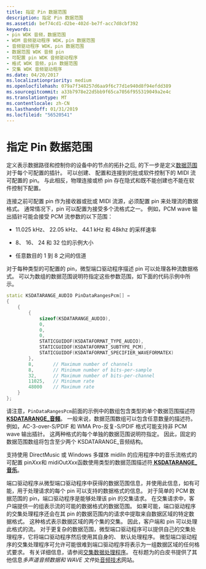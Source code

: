 ```yaml
---
title: 指定 Pin 数据范围
description: 指定 Pin 数据范围
ms.assetid: bef74cd1-d2be-402d-be7f-acc7d8cbf392
keywords:
- pin WDK 音频，数据范围
- WDM 音频驱动程序 WDK，pin 数据范围
- 音频驱动程序 WDK，pin 数据范围
- 数据范围 WDK 音频 pin
- 可配置 pin WDK 音频驱动程序
- 格式 WDK 音频，pin 数据范围
- 交集 WDK 音频驱动程序
ms.date: 04/20/2017
ms.localizationpriority: medium
ms.openlocfilehash: 079a7f348257d6aa9f6c77d1e940d8f94efdd389
ms.sourcegitcommit: a33b7978e22d5bb9f65ca7056f955319049a2e4c
ms.translationtype: MT
ms.contentlocale: zh-CN
ms.lasthandoff: 01/31/2019
ms.locfileid: "56520541"
---
```

# <a name="specifying-pin-data-ranges"></a>指定 Pin 数据范围


定义表示数据路径和控制你的设备中的节点的拓扑之后, 的下一步是定义[数据范围](audio-data-ranges.md)对于每个可配置的插针。 可以创建、 配置和连接到的批或软件控制下的 MIDI 流可配置的 pin。 与此相反，物理连接或桥 pin 存在隐式和既不能创建也不能在软件控制下配置。

连接之前可配置 pin 作为接收器或批或 MIDI 流源，必须配置 pin 来处理流的数据格式。 通常情况下，pin 可以配置为接受多个流格式之一。 例如，PCM wave 输出插针可能会接受 PCM 流参数的以下范围：

-   11.025 kHz、 22.05 kHz、 44.1 kHz 和 48khz 的采样速率

-   8、 16、 24 和 32 位的示例大小

-   任意数目的 1 到 8 之间的信道

对于每种类型的可配置的 pin，微型端口驱动程序描述 pin 可以处理各种流数据格式。 可以为数组的数据范围说明符指定这些参数范围，如下面的代码示例中所示。

```cpp
static KSDATARANGE_AUDIO PinDataRangesPcm[] =
{
    {
        {
            sizeof(KSDATARANGE_AUDIO),
            0,
            0,
            0,
            STATICGUIDOF(KSDATAFORMAT_TYPE_AUDIO),
            STATICGUIDOF(KSDATAFORMAT_SUBTYPE_PCM),
            STATICGUIDOF(KSDATAFORMAT_SPECIFIER_WAVEFORMATEX)
        },
        8,       // Maximum number of channels
        8,       // Minimum number of bits-per-sample
        32,      // Maximum number of bits-per-channel
        11025,   // Minimum rate
        48000    // Maximum rate
    }
};
```

请注意，`PinDataRangesPcm`前面的示例中的数组包含类型的单个数据范围描述符[ **KSDATARANGE\_音频**](https://msdn.microsoft.com/library/windows/hardware/ff537096)。 一般来说，数据范围数组可以包含任意数量的描述符。 例如，AC-3-over-S/PDIF 和 WMA Pro-反复-S/PDIF 格式可能支持非 PCM wave 输出插针。 这两种格式的每个单独的数据范围说明符指定。 因此，固定的数据范围数组将包含至少两个 KSDATARANGE\_音频结构。

支持使用 DirectMusic 或 Windows 多媒体 midiIn 的应用程序中的音乐流格式的可配置 pin*Xxx*和 midiOut*Xxx*函数使用类型的数据范围描述符[ **KSDATARANGE\_音乐**](https://msdn.microsoft.com/library/windows/hardware/ff537097)。

端口驱动程序从微型端口驱动程序中获得的数据范围信息，并使用此信息，如有可能，用于处理请求的每个 pin 可以支持的数据格式的信息。 对于简单的 PCM 数据范围的 pin，端口驱动程序是能够处理该 pin 的交集请求。 在交集请求中，客户端提供一的组表示流的可能的数据格式的数据范围。 如果可能，端口驱动程序的交集处理程序还会在其 pin 的数据范围内的请求中提取来自数据区域的特定数据格式。 这种格式表示数据区域的两个集的交集。 因此，客户端和 pin 可以处理此格式的流。 对于更复杂的数据范围，微型端口驱动程序可以提供自己的交集处理程序，它将端口驱动程序然后使用其自身的、 默认处理程序。 微型端口驱动程序的交集处理程序可允许可能很难到端口驱动程序将表示为一组数据区域的任何格式要求。 有关详细信息，请参阅[交集数据处理程序](data-intersection-handlers.md)。 在标题为的白皮书提供了其他信息*多声道音频数据和 WAVE 文件*处[音频技术](https://go.microsoft.com/fwlink/p/?linkid=8751)网站。

 

 




